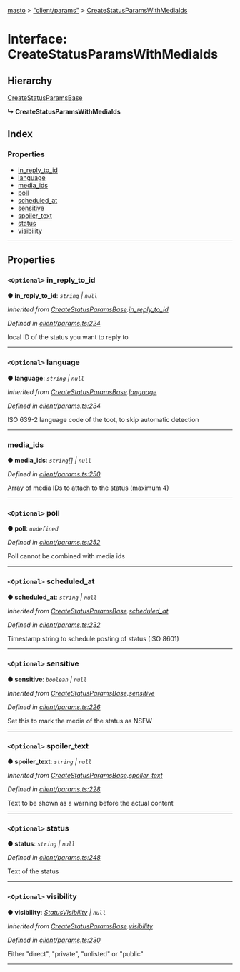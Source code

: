 [masto](../README.md) > ["client/params"](../modules/_client_params_.md) > [CreateStatusParamsWithMediaIds](../interfaces/_client_params_.createstatusparamswithmediaids.md)

# Interface: CreateStatusParamsWithMediaIds

## Hierarchy

 [CreateStatusParamsBase](_client_params_.createstatusparamsbase.md)

**↳ CreateStatusParamsWithMediaIds**

## Index

### Properties

* [in_reply_to_id](_client_params_.createstatusparamswithmediaids.md#in_reply_to_id)
* [language](_client_params_.createstatusparamswithmediaids.md#language)
* [media_ids](_client_params_.createstatusparamswithmediaids.md#media_ids)
* [poll](_client_params_.createstatusparamswithmediaids.md#poll)
* [scheduled_at](_client_params_.createstatusparamswithmediaids.md#scheduled_at)
* [sensitive](_client_params_.createstatusparamswithmediaids.md#sensitive)
* [spoiler_text](_client_params_.createstatusparamswithmediaids.md#spoiler_text)
* [status](_client_params_.createstatusparamswithmediaids.md#status)
* [visibility](_client_params_.createstatusparamswithmediaids.md#visibility)

---

## Properties

<a id="in_reply_to_id"></a>

### `<Optional>` in_reply_to_id

**● in_reply_to_id**: *`string` \| `null`*

*Inherited from [CreateStatusParamsBase](_client_params_.createstatusparamsbase.md).[in_reply_to_id](_client_params_.createstatusparamsbase.md#in_reply_to_id)*

*Defined in [client/params.ts:224](https://github.com/neet/masto.js/blob/b4e0b0f/src/client/params.ts#L224)*

local ID of the status you want to reply to

___
<a id="language"></a>

### `<Optional>` language

**● language**: *`string` \| `null`*

*Inherited from [CreateStatusParamsBase](_client_params_.createstatusparamsbase.md).[language](_client_params_.createstatusparamsbase.md#language)*

*Defined in [client/params.ts:234](https://github.com/neet/masto.js/blob/b4e0b0f/src/client/params.ts#L234)*

ISO 639-2 language code of the toot, to skip automatic detection

___
<a id="media_ids"></a>

###  media_ids

**● media_ids**: *`string`[] \| `null`*

*Defined in [client/params.ts:250](https://github.com/neet/masto.js/blob/b4e0b0f/src/client/params.ts#L250)*

Array of media IDs to attach to the status (maximum 4)

___
<a id="poll"></a>

### `<Optional>` poll

**● poll**: *`undefined`*

*Defined in [client/params.ts:252](https://github.com/neet/masto.js/blob/b4e0b0f/src/client/params.ts#L252)*

Poll cannot be combined with media ids

___
<a id="scheduled_at"></a>

### `<Optional>` scheduled_at

**● scheduled_at**: *`string` \| `null`*

*Inherited from [CreateStatusParamsBase](_client_params_.createstatusparamsbase.md).[scheduled_at](_client_params_.createstatusparamsbase.md#scheduled_at)*

*Defined in [client/params.ts:232](https://github.com/neet/masto.js/blob/b4e0b0f/src/client/params.ts#L232)*

Timestamp string to schedule posting of status (ISO 8601)

___
<a id="sensitive"></a>

### `<Optional>` sensitive

**● sensitive**: *`boolean` \| `null`*

*Inherited from [CreateStatusParamsBase](_client_params_.createstatusparamsbase.md).[sensitive](_client_params_.createstatusparamsbase.md#sensitive)*

*Defined in [client/params.ts:226](https://github.com/neet/masto.js/blob/b4e0b0f/src/client/params.ts#L226)*

Set this to mark the media of the status as NSFW

___
<a id="spoiler_text"></a>

### `<Optional>` spoiler_text

**● spoiler_text**: *`string` \| `null`*

*Inherited from [CreateStatusParamsBase](_client_params_.createstatusparamsbase.md).[spoiler_text](_client_params_.createstatusparamsbase.md#spoiler_text)*

*Defined in [client/params.ts:228](https://github.com/neet/masto.js/blob/b4e0b0f/src/client/params.ts#L228)*

Text to be shown as a warning before the actual content

___
<a id="status"></a>

### `<Optional>` status

**● status**: *`string` \| `null`*

*Defined in [client/params.ts:248](https://github.com/neet/masto.js/blob/b4e0b0f/src/client/params.ts#L248)*

Text of the status

___
<a id="visibility"></a>

### `<Optional>` visibility

**● visibility**: *[StatusVisibility](../modules/_entities_status_.md#statusvisibility) \| `null`*

*Inherited from [CreateStatusParamsBase](_client_params_.createstatusparamsbase.md).[visibility](_client_params_.createstatusparamsbase.md#visibility)*

*Defined in [client/params.ts:230](https://github.com/neet/masto.js/blob/b4e0b0f/src/client/params.ts#L230)*

Either "direct", "private", "unlisted" or "public"

___

